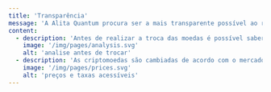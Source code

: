 ```yaml
---
title: 'Transparência'
message: 'A Alita Quantum procura ser a mais transparente possível ao realizar a troca de suas criptomoedas.'
content:
  - description: 'Antes de realizar a troca das moedas é possível saber o quanto você vai receber, este valor não sofre alterações, exceto em casos de quando o depósito é diferente do analisado.'
    image: '/img/pages/analysis.svg'
    alt: 'analise antes de trocar'
  - description: 'As criptomoedas são cambiadas de acordo com o mercado global, procuramos os menores preços e taxas de troca antes de confirmar as transações.'
    image: '/img/pages/prices.svg'
    alt: 'preços e taxas acessíveis'
---
```

